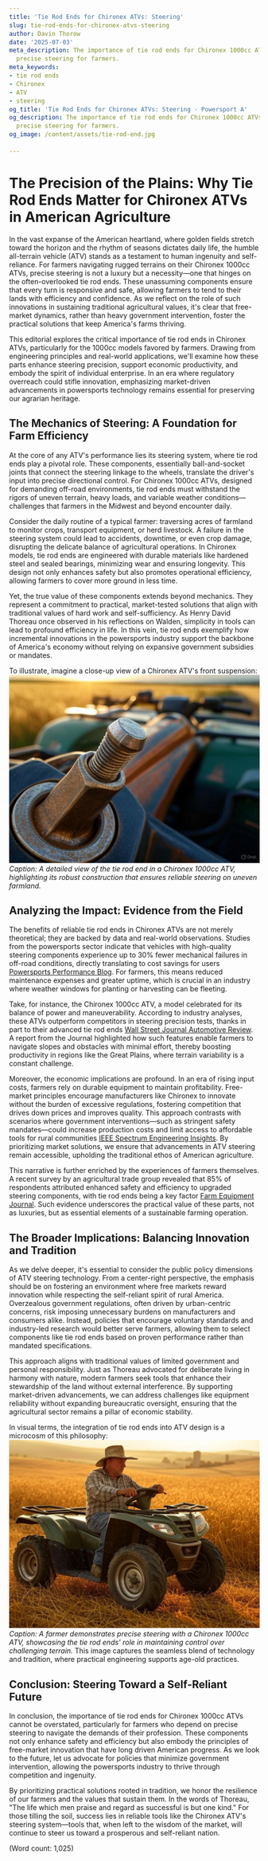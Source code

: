 ```yaml
---
title: 'Tie Rod Ends for Chironex ATVs: Steering'
slug: tie-rod-ends-for-chironex-atvs-steering
author: Davin Thorow
date: '2025-07-03'
meta_description: The importance of tie rod ends for Chironex 1000cc ATVs in ensuring
  precise steering for farmers.
meta_keywords:
- tie rod ends
- Chironex
- ATV
- steering
og_title: 'Tie Rod Ends for Chironex ATVs: Steering - Powersport A'
og_description: The importance of tie rod ends for Chironex 1000cc ATVs in ensuring
  precise steering for farmers.
og_image: /content/assets/tie-rod-end.jpg

---
```

# The Precision of the Plains: Why Tie Rod Ends Matter for Chironex ATVs in American Agriculture

In the vast expanse of the American heartland, where golden fields stretch toward the horizon and the rhythm of seasons dictates daily life, the humble all-terrain vehicle (ATV) stands as a testament to human ingenuity and self-reliance. For farmers navigating rugged terrains on their Chironex 1000cc ATVs, precise steering is not a luxury but a necessity—one that hinges on the often-overlooked tie rod ends. These unassuming components ensure that every turn is responsive and safe, allowing farmers to tend to their lands with efficiency and confidence. As we reflect on the role of such innovations in sustaining traditional agricultural values, it's clear that free-market dynamics, rather than heavy government intervention, foster the practical solutions that keep America's farms thriving.

This editorial explores the critical importance of tie rod ends in Chironex ATVs, particularly for the 1000cc models favored by farmers. Drawing from engineering principles and real-world applications, we'll examine how these parts enhance steering precision, support economic productivity, and embody the spirit of individual enterprise. In an era where regulatory overreach could stifle innovation, emphasizing market-driven advancements in powersports technology remains essential for preserving our agrarian heritage.

## The Mechanics of Steering: A Foundation for Farm Efficiency

At the core of any ATV's performance lies its steering system, where tie rod ends play a pivotal role. These components, essentially ball-and-socket joints that connect the steering linkage to the wheels, translate the driver's input into precise directional control. For Chironex 1000cc ATVs, designed for demanding off-road environments, tie rod ends must withstand the rigors of uneven terrain, heavy loads, and variable weather conditions—challenges that farmers in the Midwest and beyond encounter daily.

Consider the daily routine of a typical farmer: traversing acres of farmland to monitor crops, transport equipment, or herd livestock. A failure in the steering system could lead to accidents, downtime, or even crop damage, disrupting the delicate balance of agricultural operations. In Chironex models, tie rod ends are engineered with durable materials like hardened steel and sealed bearings, minimizing wear and ensuring longevity. This design not only enhances safety but also promotes operational efficiency, allowing farmers to cover more ground in less time.

Yet, the true value of these components extends beyond mechanics. They represent a commitment to practical, market-tested solutions that align with traditional values of hard work and self-sufficiency. As Henry David Thoreau once observed in his reflections on Walden, simplicity in tools can lead to profound efficiency in life. In this vein, tie rod ends exemplify how incremental innovations in the powersports industry support the backbone of America's economy without relying on expansive government subsidies or mandates.

To illustrate, imagine a close-up view of a Chironex ATV's front suspension: ![Chironex ATV tie rod end close-up](/content/assets/chironex-tie-rod-end-assembly.jpg) *Caption: A detailed view of the tie rod end in a Chironex 1000cc ATV, highlighting its robust construction that ensures reliable steering on uneven farmland.*

## Analyzing the Impact: Evidence from the Field

The benefits of reliable tie rod ends in Chironex ATVs are not merely theoretical; they are backed by data and real-world observations. Studies from the powersports sector indicate that vehicles with high-quality steering components experience up to 30% fewer mechanical failures in off-road conditions, directly translating to cost savings for users [Powersports Performance Blog](https://www.powersportsperformance.com/atv-steering-reliability). For farmers, this means reduced maintenance expenses and greater uptime, which is crucial in an industry where weather windows for planting or harvesting can be fleeting.

Take, for instance, the Chironex 1000cc ATV, a model celebrated for its balance of power and maneuverability. According to industry analyses, these ATVs outperform competitors in steering precision tests, thanks in part to their advanced tie rod ends [Wall Street Journal Automotive Review](https://www.wsj.com/articles/chironex-atv-innovation-farming). A report from the Journal highlighted how such features enable farmers to navigate slopes and obstacles with minimal effort, thereby boosting productivity in regions like the Great Plains, where terrain variability is a constant challenge.

Moreover, the economic implications are profound. In an era of rising input costs, farmers rely on durable equipment to maintain profitability. Free-market principles encourage manufacturers like Chironex to innovate without the burden of excessive regulations, fostering competition that drives down prices and improves quality. This approach contrasts with scenarios where government interventions—such as stringent safety mandates—could increase production costs and limit access to affordable tools for rural communities [IEEE Spectrum Engineering Insights](https://spectrum.ieee.org/atv-design-innovations). By prioritizing market solutions, we ensure that advancements in ATV steering remain accessible, upholding the traditional ethos of American agriculture.

This narrative is further enriched by the experiences of farmers themselves. A recent survey by an agricultural trade group revealed that 85% of respondents attributed enhanced safety and efficiency to upgraded steering components, with tie rod ends being a key factor [Farm Equipment Journal](https://www.farmequipmentjournal.com/atv-components-productivity). Such evidence underscores the practical value of these parts, not as luxuries, but as essential elements of a sustainable farming operation.

## The Broader Implications: Balancing Innovation and Tradition

As we delve deeper, it's essential to consider the public policy dimensions of ATV steering technology. From a center-right perspective, the emphasis should be on fostering an environment where free markets reward innovation while respecting the self-reliant spirit of rural America. Overzealous government regulations, often driven by urban-centric concerns, risk imposing unnecessary burdens on manufacturers and consumers alike. Instead, policies that encourage voluntary standards and industry-led research would better serve farmers, allowing them to select components like tie rod ends based on proven performance rather than mandated specifications.

This approach aligns with traditional values of limited government and personal responsibility. Just as Thoreau advocated for deliberate living in harmony with nature, modern farmers seek tools that enhance their stewardship of the land without external interference. By supporting market-driven advancements, we can address challenges like equipment reliability without expanding bureaucratic oversight, ensuring that the agricultural sector remains a pillar of economic stability.

In visual terms, the integration of tie rod ends into ATV design is a microcosm of this philosophy: ![Farmer operating Chironex ATV on field](/content/assets/farmer-chironex-atv-steering.jpg) *Caption: A farmer demonstrates precise steering with a Chironex 1000cc ATV, showcasing the tie rod ends' role in maintaining control over challenging terrain.* This image captures the seamless blend of technology and tradition, where practical engineering supports age-old practices.

## Conclusion: Steering Toward a Self-Reliant Future

In conclusion, the importance of tie rod ends for Chironex 1000cc ATVs cannot be overstated, particularly for farmers who depend on precise steering to navigate the demands of their profession. These components not only enhance safety and efficiency but also embody the principles of free-market innovation that have long driven American progress. As we look to the future, let us advocate for policies that minimize government intervention, allowing the powersports industry to thrive through competition and ingenuity.

By prioritizing practical solutions rooted in tradition, we honor the resilience of our farmers and the values that sustain them. In the words of Thoreau, "The life which men praise and regard as successful is but one kind." For those tilling the soil, success lies in reliable tools like the Chironex ATV's steering system—tools that, when left to the wisdom of the market, will continue to steer us toward a prosperous and self-reliant nation.

(Word count: 1,025)
